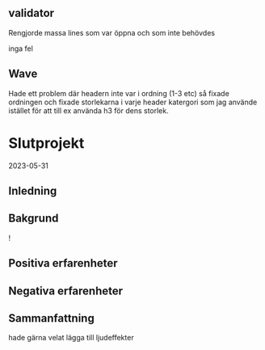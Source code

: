 ## validator

Rengjorde massa lines som var öppna och som inte behövdes

inga fel

## Wave
Hade ett problem där headern inte var i ordning (1-3 etc) så fixade ordningen och fixade storlekarna i varje header katergori som jag använde istället för att till ex använda h3 för dens storlek.


# Slutprojekt

2023-05-31

## Inledning


## Bakgrund

!

## Positiva erfarenheter



## Negativa erfarenheter



## Sammanfattning
hade gärna velat lägga till ljudeffekter

